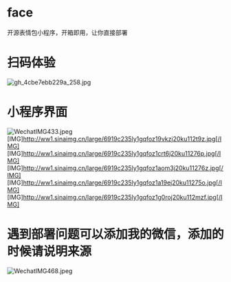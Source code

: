 # face
开源表情包小程序，开箱即用，让你直接部署

# 扫码体验
![gh_4cbe7ebb229a_258.jpg](http://ww1.sinaimg.cn/large/6919c235ly1gqfonneohpj20760760tp.jpg)

# 小程序界面
![WechatIMG433.jpeg](http://ww1.sinaimg.cn/large/6919c235ly1gqfopot60aj20ku112n06.jpg)
[IMG]http://ww1.sinaimg.cn/large/6919c235ly1gqfoz19vkzj20ku112t9z.jpg[/IMG]
[IMG]http://ww1.sinaimg.cn/large/6919c235ly1gqfoz1crt6j20ku11276p.jpg[/IMG]
[IMG]http://ww1.sinaimg.cn/large/6919c235ly1gqfoz1aom3j20ku11276z.jpg[/IMG]
[IMG]http://ww1.sinaimg.cn/large/6919c235ly1gqfoz1a19ej20ku11275o.jpg[/IMG]
[IMG]http://ww1.sinaimg.cn/large/6919c235ly1gqfoz1g0roj20ku112mzf.jpg[/IMG]

# 遇到部署问题可以添加我的微信，添加的时候请说明来源
![WechatIMG468.jpeg](http://ww1.sinaimg.cn/large/6919c235ly1gqfp4miy6uj20iq0owgmv.jpg)

